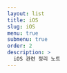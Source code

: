 ```yaml
---
layout: list
title: iOS
slug: iOS
menu: true
submenu: true
order: 2
description: >
  iOS 관련 정리 노트
---
```

